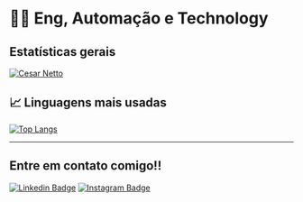 # 👨‍💻 Eng, Automação e Technology<br>



## Estatísticas gerais

[![Cesar Netto](https://github-readme-stats.vercel.app/api?username=cesarnetto)](https://github.com/cesarnetto/github-readme-stats)

## 📈 Linguagens mais usadas

[![Top Langs](https://github-readme-stats.vercel.app/api/top-langs/?username=cesarnetto)](https://github.com/cesarnetto/github-readme-stats)

---
## Entre em contato comigo!!

[![Linkedin Badge](https://img.shields.io/badge/linkedin-%230077B5.svg?&style=for-the-badge&logo=linkedin&logoColor=white&link=https://www.linkedin.com/in/cesarnetto/)](https://www.linkedin.com/in/cesarnetto/)
[![Instagram Badge](https://img.shields.io/badge/instagram-%23E4405F.svg?&style=for-the-badge&logo=instagram&logoColor=white&link=https://www.instagram.com/cesarnetto_/)](https://www.instagram.com/cesarnetto_/)






